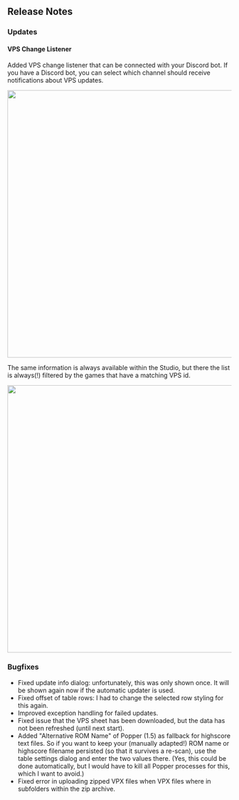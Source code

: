 ## Release Notes

### Updates

#### VPS Change Listener

Added VPS change listener that can be connected with your Discord bot.
If you have a Discord bot, you can select which channel should receive notifications about VPS updates.

<img src="https://github.com/syd711/vpin-studio/blob/main/documentation/vps/vps-bot-settings.png?raw=true" width="600" />

The same information is always available within the Studio, but there the list is always(!) filtered by the games that 
have a matching VPS id.

<img src="https://github.com/syd711/vpin-studio/blob/main/documentation/vps/vps-notifications.png?raw=true" width="600" />


### Bugfixes

- Fixed update info dialog: unfortunately, this was only shown once. It will be shown again now if the automatic updater is used.
- Fixed offset of table rows: I had to change the selected row styling for this again.
- Improved exception handling for failed updates.
- Fixed issue that the VPS sheet has been downloaded, but the data has not been refreshed (until next start).
- Added "Alternative ROM Name" of Popper (1.5) as fallback for highscore text files. So if you want to keep your (manually adapted!) ROM name or highscore filename persisted (so that it survives a re-scan), use the table settings dialog and enter the two values there. (Yes, this could be done automatically, but I would have to kill all Popper processes for this, which I want to avoid.) 
- Fixed error in uploading zipped VPX files when VPX files where in subfolders within the zip archive.
